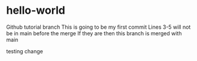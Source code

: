 # hello-world
Github tutorial branch
This is going to be my first commit
Lines 3-5 will not be in main before the merge
If they are then this branch is merged with main

testing change
